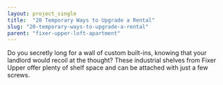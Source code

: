 ```yaml
---
layout: project_single
title:  "20 Temporary Ways to Upgrade a Rental"
slug: "20-temporary-ways-to-upgrade-a-rental"
parent: "fixer-upper-loft-apartment"
---
```

Do you secretly long for a wall of custom built-ins, knowing that your landlord would recoil at the thought? These industrial shelves from Fixer Upper  offer plenty of shelf space and can be attached with just a few screws.